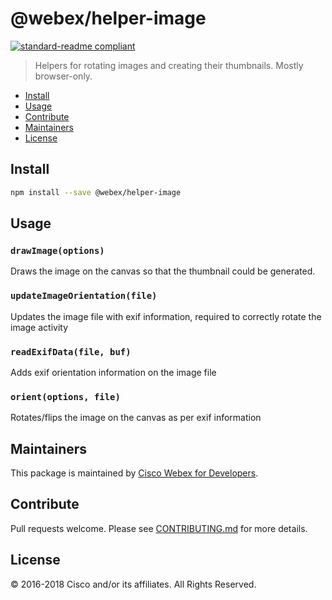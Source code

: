 # @webex/helper-image

[![standard-readme compliant](https://img.shields.io/badge/readme%20style-standard-brightgreen.svg?style=flat-square)](https://github.com/RichardLitt/standard-readme)

> Helpers for rotating images and creating their thumbnails. Mostly browser-only.

- [Install](#install)
- [Usage](#usage)
- [Contribute](#contribute)
- [Maintainers](#maintainers)
- [License](#license)

## Install

```bash
npm install --save @webex/helper-image
```

## Usage

### `drawImage(options)`

Draws the image on the canvas so that the thumbnail could be generated.

### `updateImageOrientation(file)`

Updates the image file with exif information, required to correctly rotate the image activity

### `readExifData(file, buf)`

Adds exif orientation information on the image file

### `orient(options, file)`

Rotates/flips the image on the canvas as per exif information

## Maintainers

This package is maintained by [Cisco Webex for Developers](https://developer.webex.com/).

## Contribute

Pull requests welcome. Please see [CONTRIBUTING.md](https://github.com/webex/spark-js-sdk/blob/master/CONTRIBUTING.md) for more details.

## License

© 2016-2018 Cisco and/or its affiliates. All Rights Reserved.
